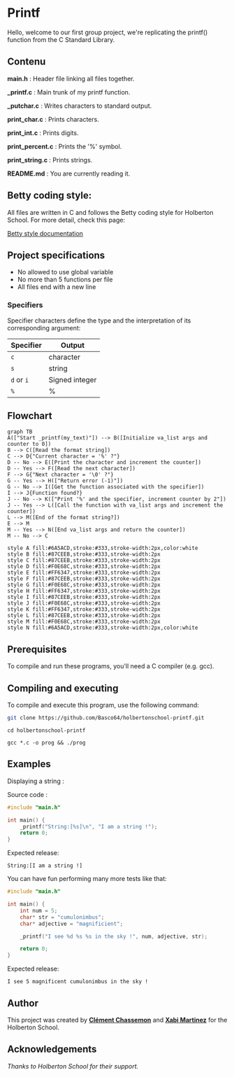 # Printf

Hello, welcome to our first group project, we're replicating the printf() function from the C Standard Library.

## Contenu

**main.h** : Header file linking all files together.

**\_printf.c** : Main trunk of my printf function.

**\_putchar.c** : Writes characters to standard output.

**print_char.c** : Prints characters.

**print_int.c** : Prints digits.

**print_percent.c** : Prints the '%' symbol.

**print_string.c** : Prints strings.

**README.md** : You are currently reading it.

## Betty coding style:

All files are written in C and follows the Betty coding style for Holberton School. For more detail, check this page:

[Betty style documentation](https://github.com/holbertonschool/Betty/wiki)

## Project specifications

- No allowed to use global variable
- No more than 5 functions per file
- All files end with a new line

### Specifiers

Specifier characters define the type and the interpretation of its corresponding argument:

| Specifier  |     Output     |
| ---------- | -------------- |
| `c`        | character      |
| `s`        | string         |
| `d` or `i` | Signed integer |
| `%`        | %              |

## Flowchart

```mermaid
graph TB
A(["Start _printf(my_text)"]) --> B([Initialize va_list args and counter to 0])
B --> C([Read the format string])
C --> D{"Current character = '%' ?"}
D -- No --> E([Print the character and increment the counter])
D -- Yes --> F([Read the next character])
F --> G{"Next character = '\0' ?"}
G -- Yes --> H(["Return error (-1)"])
G -- No --> I([Get the function associated with the specifier])
I --> J{Function found?}
J -- No --> K(["Print '%' and the specifier, increment counter by 2"])
J -- Yes --> L([Call the function with va_list args and increment the counter])
L --> M([End of the format string?])
E --> M
M -- Yes --> N([End va_list args and return the counter])
M -- No --> C

style A fill:#6A5ACD,stroke:#333,stroke-width:2px,color:white
style B fill:#87CEEB,stroke:#333,stroke-width:2px
style C fill:#87CEEB,stroke:#333,stroke-width:2px
style D fill:#F0E68C,stroke:#333,stroke-width:2px
style E fill:#FF6347,stroke:#333,stroke-width:2px
style F fill:#87CEEB,stroke:#333,stroke-width:2px
style G fill:#F0E68C,stroke:#333,stroke-width:2px
style H fill:#FF6347,stroke:#333,stroke-width:2px
style I fill:#87CEEB,stroke:#333,stroke-width:2px
style J fill:#F0E68C,stroke:#333,stroke-width:2px
style K fill:#FF6347,stroke:#333,stroke-width:2px
style L fill:#87CEEB,stroke:#333,stroke-width:2px
style M fill:#F0E68C,stroke:#333,stroke-width:2px
style N fill:#6A5ACD,stroke:#333,stroke-width:2px,color:white
```

## Prerequisites

To compile and run these programs, you'll need a C compiler (e.g. gcc).

## Compiling and executing

To compile and execute this program, use the following command:

```bash
git clone https://github.com/Basco64/holbertonschool-printf.git
```

```
cd holbertonschool-printf
```

```
gcc *.c -o prog && ./prog
```

## Examples

Displaying a string :

Source code :

```c
#include "main.h"

int main() {
    _printf("String:[%s]\n", "I am a string !");
    return 0;
}
```

Expected release:

```
String:[I am a string !]
```

You can have fun performing many more tests like that:

```c
#include "main.h"

int main() {
    int num = 5;
    char* str = "cumulonimbus";
    char* adjective = "magnificient";

    _printf("I see %d %s %s in the sky !", num, adjective, str);

    return 0;
}
```

Expected release:

```
I see 5 magnificent cumulonimbus in the sky !
```

## Author

This project was created by **[Clément Chassemon](https://github.com/UsagerLambda)** and **[Xabi Martinez](https://github.com/Basco64)** for the Holberton School.


## Acknowledgements

_Thanks to Holberton School for their support._
